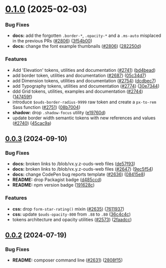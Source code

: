 # [0.1.0](https://github.com/Orange-OpenSource/Orange-Boosted-Bootstrap/compare/v0.0.3-ouds-web...v0.1.0) (2025-02-03)


### Bug Fixes

* **docs:** add the forgotten `.border-*`, `.opacity-*` and a `.ms-auto` misplaced in the previous PRs ([#2806](https://github.com/Orange-OpenSource/Orange-Boosted-Bootstrap/issues/2806)) ([3f54b00](https://github.com/Orange-OpenSource/Orange-Boosted-Bootstrap/commit/3f54b00698d69b6a3100849c16e27a2a8eb1c67d))
* **docs:** change the font example thumbnails ([#2806](https://github.com/Orange-OpenSource/Orange-Boosted-Bootstrap/issues/2806)) ([282250d](https://github.com/Orange-OpenSource/Orange-Boosted-Bootstrap/commit/282250d8b3df2985984e674544e68986c9043079))


### Features

* Add 'Elevation' tokens, utilities and documentation ([#2741](https://github.com/Orange-OpenSource/Orange-Boosted-Bootstrap/issues/2741)) ([bd4bead](https://github.com/Orange-OpenSource/Orange-Boosted-Bootstrap/commit/bd4bead9a0515edc82a44ba81204b0e86c4e1ac2))
* add border token, utilities and documentation ([#2687](https://github.com/Orange-OpenSource/Orange-Boosted-Bootstrap/issues/2687)) ([05c34d7](https://github.com/Orange-OpenSource/Orange-Boosted-Bootstrap/commit/05c34d7b0b1c1b0c52fad2d7bbac6b7ffbbebdc2))
* add Dimension tokens, utilities and documentation ([#2754](https://github.com/Orange-OpenSource/Orange-Boosted-Bootstrap/issues/2754)) ([dcdbec7](https://github.com/Orange-OpenSource/Orange-Boosted-Bootstrap/commit/dcdbec764e7bf0949fa60c3fa8cecf294cfd5b7e))
* add Typography tokens, utilities and documentation ([#2774](https://github.com/Orange-OpenSource/Orange-Boosted-Bootstrap/issues/2774)) ([30e7344](https://github.com/Orange-OpenSource/Orange-Boosted-Bootstrap/commit/30e73449440cdd565543f6a3fd6408931b9f0f45))
* ddd Grid tokens, utilities, examples and documentation ([#2744](https://github.com/Orange-OpenSource/Orange-Boosted-Bootstrap/issues/2744)) ([147459f](https://github.com/Orange-OpenSource/Orange-Boosted-Bootstrap/commit/147459f5b9b2723598bd0a63681114054eb78555))
* introduce `$ouds-border-radius-9999` raw token and create a `px-to-rem` Sass function ([#2751](https://github.com/Orange-OpenSource/Orange-Boosted-Bootstrap/issues/2751)) ([08b7004](https://github.com/Orange-OpenSource/Orange-Boosted-Bootstrap/commit/08b70042d230b58737c7c3071fde6e4d81cdafc9))
* **shadow:** drop `.shadow-focus` utility ([e19760d](https://github.com/Orange-OpenSource/Orange-Boosted-Bootstrap/commit/e19760db2834e7d7d77d46db9c8e1b1f129f0e9f))
* update border width semantic tokens with new references and values ([#2740](https://github.com/Orange-OpenSource/Orange-Boosted-Bootstrap/issues/2740)) ([45cac9a](https://github.com/Orange-OpenSource/Orange-Boosted-Bootstrap/commit/45cac9ae446b90f1f1fac7e45ddf816a6b1b0b94))



## [0.0.3](https://github.com/Orange-OpenSource/Orange-Boosted-Bootstrap/compare/v0.0.2-ouds-web...v0.0.3) (2024-09-10)


### Bug Fixes

* **docs:** broken links to /blob/vx.y.z-ouds-web files ([de57f93](https://github.com/Orange-OpenSource/Orange-Boosted-Bootstrap/commit/de57f932963c74a520adf59427f749e8ad7b80c6))
* **docs:** broken links to /blob/vx.y.z-ouds-web files ([#2647](https://github.com/Orange-OpenSource/Orange-Boosted-Bootstrap/issues/2647)) ([9ec5f54](https://github.com/Orange-OpenSource/Orange-Boosted-Bootstrap/commit/9ec5f54b091e69049946a909aa4d54bb7827e628))
* **docs:** change CodePen bug reports template ([#2636](https://github.com/Orange-OpenSource/Orange-Boosted-Bootstrap/issues/2636)) ([08415e8](https://github.com/Orange-OpenSource/Orange-Boosted-Bootstrap/commit/08415e80e93f6f51faef4885616e1cd2fa1ef425))
* **README:** drop Packagist badge ([d485ccd](https://github.com/Orange-OpenSource/Orange-Boosted-Bootstrap/commit/d485ccd62c62c9f17fcef358c1d4b2bb879a8099))
* **README:** npm version badge ([191628c](https://github.com/Orange-OpenSource/Orange-Boosted-Bootstrap/commit/191628cd2786daf6e6c00f1dfc9557ea661d0247))


### Features

* **css:** drop `form-star-rating()` mixin ([#2635](https://github.com/Orange-OpenSource/Orange-Boosted-Bootstrap/issues/2635)) ([7611937](https://github.com/Orange-OpenSource/Orange-Boosted-Bootstrap/commit/761193762ff6945b74dd310113cefdcc8441ccae))
* **css:** update `$ouds-opacity-800` from `.88` to `.80` ([36c4c4c](https://github.com/Orange-OpenSource/Orange-Boosted-Bootstrap/commit/36c4c4c4d21d70c3f8f98abc04da0542a1e24f09))
* tokens architecture and opacity utilities ([#2573](https://github.com/Orange-OpenSource/Orange-Boosted-Bootstrap/issues/2573)) ([2faadcc](https://github.com/Orange-OpenSource/Orange-Boosted-Bootstrap/commit/2faadcc05f61722c39fe4e0622fe1a1e71c2d390))



## [0.0.2](https://github.com/Orange-OpenSource/Orange-Boosted-Bootstrap/compare/v0.0.1-ouds-web...v0.0.2) (2024-07-19)


### Bug Fixes

* **README:** composer command line ([#2631](https://github.com/Orange-OpenSource/Orange-Boosted-Bootstrap/issues/2631)) ([2808f15](https://github.com/Orange-OpenSource/Orange-Boosted-Bootstrap/commit/2808f15f81e6b8eb34731ab6b149cb9511ab53b0))
